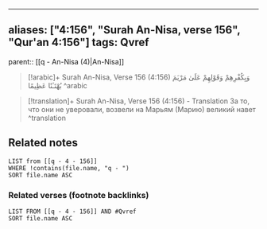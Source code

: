 
---
aliases: ["4:156", "Surah An-Nisa, verse 156", "Qur'an 4:156"]
tags: Qvref
---

parent:: [[q - An-Nisa (4)|An-Nisa]]

> [!arabic]+ Surah An-Nisa, Verse 156 (4:156)
> <span class="quran-arabic">وَبِكُفْرِهِمْ وَقَوْلِهِمْ عَلَىٰ مَرْيَمَ بُهْتَـٰنًا عَظِيمًا</span>
^arabic

> [!translation]+ Surah An-Nisa, Verse 156 (4:156) - Translation
> За то, что они не уверовали, возвели на Марьям (Марию) великий навет
^translation



## Related notes
```dataview
LIST from [[q - 4 - 156]]
WHERE !contains(file.name, "q - ")
SORT file.name ASC
```

### Related verses (footnote backlinks)
```dataview
LIST FROM [[q - 4 - 156]] AND #Qvref
SORT file.name ASC
```

